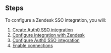 ## Steps

To configure a Zendesk SSO integration, you will:

1. [Create Auth0 SSO integration](#create-auth0-sso-integration)
2. [Configure integration with Zendesk](#configure-integration-with-zendesk)
3. [Configure Auth0 SSO integration](#configure-auth0-sso-integration)
4. [Enable connections](#enable-connections)
